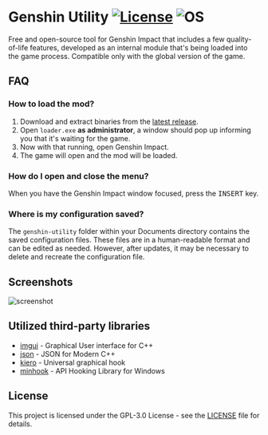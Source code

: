# Genshin Utility [![License](https://img.shields.io/badge/License-GPL3.0-green.svg)](https://github.com/lanylow/genshin-utility/blob/main/LICENSE) ![OS](https://img.shields.io/badge/OS-Windows-green.svg)

Free and open-source tool for Genshin Impact that includes a few quality-of-life features, developed as an internal module that's being loaded into the game process. Compatible only with the global version of the game.

## FAQ

### How to load the mod?
1. Download and extract binaries from the [latest release](https://github.com/lanylow/genshin-utility/releases).
2. Open `loader.exe` **as administrator**, a window should pop up informing you that it's waiting for the game.
3. Now with that running, open Genshin Impact.
4. The game will open and the mod will be loaded.

### How do I open and close the menu?
When you have the Genshin Impact window focused, press the <kbd>INSERT</kbd> key.

### Where is my configuration saved?
The `genshin-utility` folder within your Documents directory contains the saved configuration files. These files are in a human-readable format and can be edited as needed. However, after updates, it may be necessary to delete and recreate the configuration file.

## Screenshots

![screenshot](https://user-images.githubusercontent.com/31806776/199519142-020e5ded-3b42-46dd-bd40-846a2a9caea1.png)

## Utilized third-party libraries

* [imgui](https://github.com/ocornut/imgui) - Graphical User interface for C++
* [json](https://github.com/nlohmann/json) - JSON for Modern C++ 
* [kiero](https://github.com/Rebzzel/kiero) - Universal graphical hook
* [minhook](https://github.com/TsudaKageyu/minhook) - API Hooking Library for Windows 

## License

This project is licensed under the GPL-3.0 License - see the [LICENSE](https://github.com/lanylow/genshin-utility/blob/main/LICENSE) file for details.
